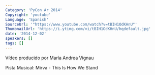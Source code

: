 ```yaml
---
Category: 'PyCon Ar 2014'
Copyright: 'youtube'
Language: 'Spanish'
SourceUrl: '"https://www.youtube.com/watch?v=tBIH1OdKHnU"'
ThumbnailUrl: 'https://i.ytimg.com/vi/tBIH1OdKHnU/hqdefault.jpg'
date: '2014-12-02'
speakers: []
tags: []
---
```

Vídeo producido por María Andrea Vignau

Pista Musical: Mirva - This Is How We Stand
